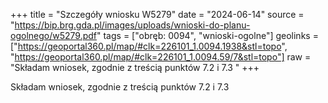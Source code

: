 +++
title = "Szczegóły wniosku W5279"
date = "2024-06-14"
source = "https://bip.brg.gda.pl/images/uploads/wnioski-do-planu-ogolnego/w5279.pdf"
tags = ["obręb: 0094", "wnioski-ogolne"]
geolinks = ["https://geoportal360.pl/map/#clk=226101_1.0094.1938&stl=topo", "https://geoportal360.pl/map/#clk=226101_1.0094.59/7&stl=topo"]
raw = "Składam wniosek, zgodnie z treścią punktów 7.2 i 7.3 "
+++

Składam wniosek, zgodnie z treścią punktów 7.2 i 7.3



